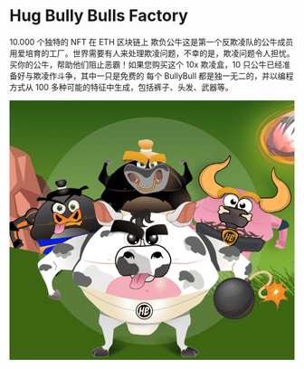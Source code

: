 # Hug Bully Bulls Factory

10.000 个独特的 NFT 在 ETH 区块链上 欺负公牛这是第一个反欺凌队的公牛成员用爱培育的工厂。世界需要有人来处理欺凌问题，不幸的是，欺凌问题令人担忧。买你的公牛，帮助他们阻止恶霸！如果您购买这个 10x 欺凌盒，10 只公牛已经准备好与欺凌作斗争，其中一只是免费的	每个 BullyBull 都是独一无二的，并以编程方式从 100 多种可能的特征中生成，包括裤子、头发、武器等。

![nft](01.png)
